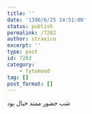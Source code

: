 ```yaml
---
title: ''
date: '1396/6/25 14:51:00'
status: publish
permalink: /7262
author: straxico
excerpt: ''
type: post
id: 7262
category:
    - tytomood
tag: []
post_format: []
---
```

شب حضور ممتد خیال بود